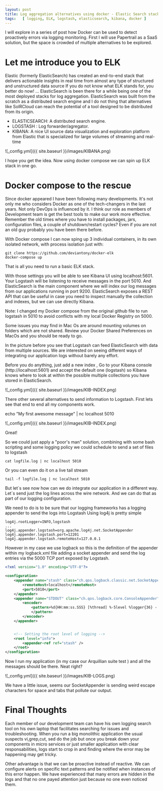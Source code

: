 ```yaml
---
layout: post
title: Log aggregation alternatives using docker - Elastic Search stack
tags:   [ logging, ELK, logstash, elasticsearch, kibana, docker ]
---
```


I will explore in a series of post how Docker can be used to detect proactively errors via logging monitoring. First I will use Papertrail as a SaaS solution, but the space is crowded of multiple alternatives to be explored.

# Let me introduce you to ELK

Elastic (formerly ElasticSearch) has created an end-to-end stack that delivers actionable insights in real time from almost any type of structured and unstructured data source
If you do not know what ELK stands for, you better do now! ... ElasticSearch is been there for a while being one of the most deployed stacks for log aggregation. ElasticSearch was built from the scratch as a distributed search engine and I do not thing that alternatives like SolRCloud can reach the potential of a tool designed to be distributed from its origin.


 + ELASTICSEARCH: A distributed search engine.
 + LOGSTASH : Log forwarder/agregator.
 + KIBANA: A nice UI source data visualization and exploration platform from Elastic that is specialized for large volumes of streaming and real-time

 ![_config.yml]({{ site.baseurl }}/images/KIBANA.png)

I hope you get the idea. Now using docker compose we can spin up ELK stack in one go.

# Docker compose to the rescue

Since docker appeared I have been following many developments. It's not only me who considers Docker as one of the tech-changers in the last years. Not only DevOps is influenced by it. I think our role as members of Development team is get the best tools to make our work more effective. Remember the old times where you have to install packages, jars, configuration files, a couple of shutdown/restart cycles? Even if you are not an old guy probably you have been there before.

With Docker compose I can now sping up 3 individual containers, in its own isolated network, with process isolation just with:

```
git clone https://github.com/deviantony/docker-elk
docker-compose up
```
That is all you need to run a basic ELK stack.

With those settings you will be able to see Kibana UI using localhost:5601. Your Logstash will be listening to receive messages in the port 5010. And ElasticSearch is the main component where we will index our log messages from our applications running in port 9200. ElasticSearch exposes a REST API that can be useful in case you need to inspect manually the collection and indexes, but we can use directly Kibana.

<aside class="notice">
Note: I changed my Docker compose from the original github file  to run logstash in 5010 to avoid conflicts with my local Docker Registry on 5000.
</aside>


Some issues you may find in Mac Os are around mounting volumes on folders which are not shared. Review your Docker Shared Preferences on MacOs and you should be ready to go.

In the picture before you see that Logstash can feed ElasticSearch with data from multiple sources. We are interested on seeing different ways of integrating our application logs without barely any effort.

Before you do anything, just add a new index , Go to your Kibana console (http://localhost:5601)  and accept the default one (logstash) so Kibana knows where to look at within the possible multiple collections you have stored in ElasticSearch.  

![_config.yml]({{ site.baseurl }}/images/KIB-INDEX.png)

There other several alternatives to send information to Logstash. First lets see that end to end all my components work.

echo "My first awesome message" | nc localhost 5010

![_config.yml]({{ site.baseurl }}/images/KIB-INDEX.png)

Great!

So we could just apply a "poor's man" solution, combining with some bash scripting and some logging policy we could schedule to send a set of files to logstash

```
cat logfile.log | nc localhost 5010
```
Or you can even do it on a live tail stream

```
tail -f logfile.log | nc localhost 5010
```

But let´s see now how can we do integrate our application in a different way. Let´s send just the log lines across the wire network. And we can do that as part of our logging configuration.

We need to do is to be sure that our logging frameworks has a logging appender to send the logs into Logstash
Using log4j is pretty simple

```
log4j.rootLogger=INFO,logstash
...
log4j.appender.logstash=org.apache.log4j.net.SocketAppender
log4j.appender.logstash.port=12201
log4j.appender.logstash.remoteHost=127.0.0.1
```

However in my case we use logback so this is the definition of the appender within my logback.xml file adding a socket appender and send the log entries via the 5000 TCP port exposed by Logstash.

```xml
<?xml version="1.0" encoding="UTF-8"?>

<configuration>
	<appender name="stash" class="ch.qos.logback.classic.net.SocketAppender">
		<remoteHost>localhost</remoteHost>
		<port>5010</port>
	</appender>
	<appender name="STDOUT" class="ch.qos.logback.core.ConsoleAppender">
		<encoder>
			<pattern>%d{HH:mm:ss.SSS} [%thread] %-5level %logger{36} - %msg%n
			</pattern>
		</encoder>
	</appender>


	<!-- Setting the root level of logging -->
	<root level="info">
		<appender-ref ref="stash" />
	</root>
</configuration>
```

Now I run my application (in my case our Arquillian suite test ) and all the messages should be there. Neat right?

![_config.yml]({{ site.baseurl }}/images/KIB-LOGS.png)

We have a little issue, seems our SocketAppender is sending weird escape characters for space and tabs that pollute our output.


# Final Thoughts

Each member of our development team can have his own logging search tool on his own laptop that facilitates searching for issues and troubleshooting. When you run a big monolithic application the usual suspects vi,grep,cut, sed do the job but once you break down your components in micro services or just smaller application with clear responsabilities,  logs start to crop in and finding where the error may be happening may get tricky.

Other advantage is that we can be proactive instead of reactive. We can configure alerts on specific text patterns and be notified when instances of this error happen. We have experienced that many errors are hidden in the logs and that no one payed attention just because no one even noticed them.
